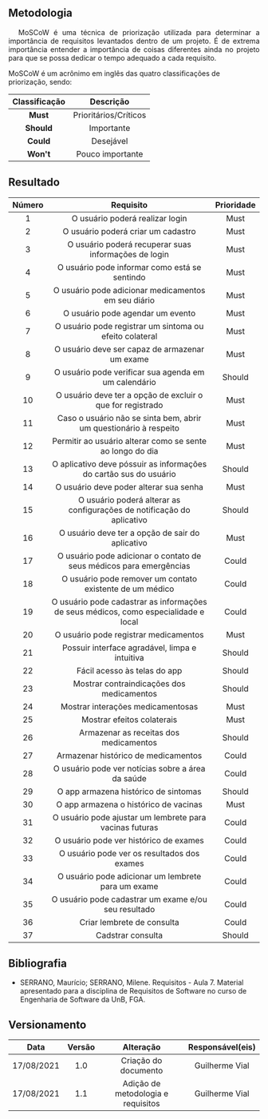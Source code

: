 ## Metodologia

<p style="text-indent: 20px; text-align: justify">MoSCoW é uma técnica de priorização utilizada para determinar a importância de requisitos levantados dentro de um projeto. É de extrema importância entender a importância de coisas diferentes ainda no projeto para que se possa dedicar o tempo adequado a cada requisito.</p>

MoSCoW é um acrônimo em inglês das quatro classificações de priorização, sendo:

| **Classificação** | **Descrição** |
| :-----: | :---------: |
| **Must** | Prioritários/Críticos |
| **Should** | Importante |
| **Could** | Desejável |
| **Won't** | Pouco importante |

## Resultado

| **Número** | **Requisito** | **Prioridade**
| :----: | :-------: | :----:
| 1 | O usuário poderá realizar login | Must |
| 2 | O usuário poderá criar um cadastro | Must |
| 3 | O usuário poderá recuperar suas informações de login | Must |
| 4 | O usuário pode informar como está se sentindo | Must |
| 5 | O usuário pode adicionar medicamentos em seu diário | Must |
| 6 | O usuário pode agendar um evento | Must |
| 7 | O usuário pode registrar um sintoma ou efeito colateral | Must |
| 8 | O usuário deve ser capaz de armazenar um exame | Must |
| 9 | O usuário pode verificar sua agenda em um calendário | Should |
| 10 | O usuário deve ter a opção de excluir o que for registrado | Must |
| 11 | Caso o usuário não se sinta bem, abrir um questionário à respeito | Must |
| 12 | Permitir ao usuário alterar como se sente ao longo do dia | Must |
| 13 | O aplicativo deve póssuir as informações do cartão sus do usuário | Should |
| 14 | O usuário deve poder alterar sua senha | Must |
| 15 | O usuário poderá alterar as configurações de notificação do aplicativo | Should |
| 16 | O usuário deve ter a opção de sair do aplicativo | Must |
| 17 | O usuário pode adicionar o contato de seus médicos para emergências | Could |
| 18 | O usuário pode remover um contato existente de um médico | Could |
| 19 | O usuário pode cadastrar as informações de seus médicos, como especialidade e local | Could |
| 20 | O usuário pode registrar medicamentos | Must |
| 21 | Possuir interface agradável, limpa e intuitiva | Should
| 22 | Fácil acesso às telas do app | Should
| 23 | Mostrar contraindicações dos medicamentos | Should
| 24 | Mostrar interações medicamentosas | Must
| 25 | Mostrar efeitos colaterais | Must
| 26 | Armazenar as receitas dos medicamentos | Should
| 27 | Armazenar histórico de medicamentos | Could
| 28 | O usuário pode ver notícias sobre a área da saúde | Could
| 29 | O app armazena histórico de sintomas | Should
| 30 | O app armazena o histórico de vacinas | Must
| 31 | O usuário pode ajustar um lembrete para vacinas futuras | Could
| 32 | O usuário pode ver histórico de exames | Could
| 33 | O usuário pode ver os resultados dos exames | Could
| 34 | O usuário pode adicionar um lembrete para um exame | Could
| 35 | O usuário pode cadastrar um exame e/ou seu resultado | Could
| 36 | Criar lembrete de consulta | Could
| 37 | Cadstrar consulta | Should

## Bibliografia

- SERRANO, Maurício; SERRANO, Milene. Requisitos - Aula 7. Material apresentado para a disciplina de Requisitos de Software no curso de Engenharia de Software da UnB, FGA.

## Versionamento

|Data|Versão|Alteração|Responsável(eis)|
|:--:|:----:|:-------:|:---:|
| 17/08/2021 | 1.0 | Criação do documento | Guilherme Vial |
| 17/08/2021 | 1.1 | Adição de metodologia e requisitos | Guilherme Vial |
